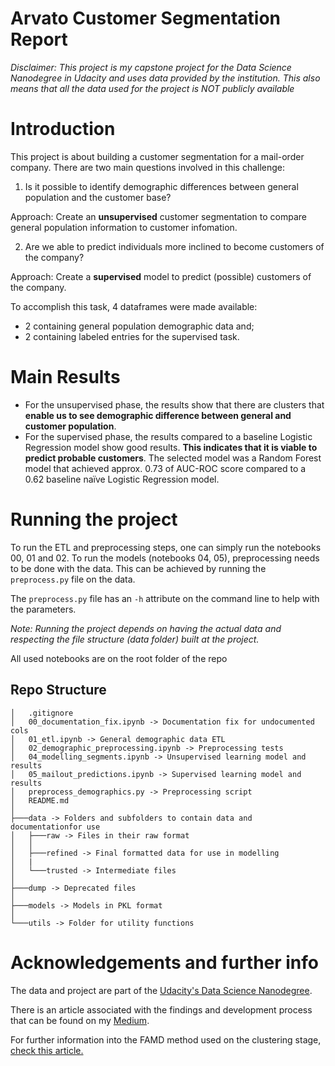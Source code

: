 # Arvato Customer Segmentation Report

*Disclaimer: This project is my capstone project for the Data Science Nanodegree in Udacity and uses data provided by the institution. This also means that all the data used for the project is NOT publicly available*

# Introduction
This project is about building a customer segmentation for a mail-order company. There are two main questions involved in this challenge:  
1. Is it possible to identify demographic differences between general population and the customer base?  

Approach: Create an **unsupervised** customer segmentation to compare general population information to customer infomation.

2. Are we able to predict individuals more inclined to become customers of the company?

Approach: Create a **supervised** model to predict (possible) customers of the company.

To accomplish this task, 4 dataframes were made available:
- 2 containing general population demographic data and;
- 2 containing labeled entries for the supervised task.

# Main Results

- For the unsupervised phase, the results show that there are clusters that **enable us to see demographic difference between general and customer population**.
- For the supervised phase, the results compared to a baseline Logistic Regression model show good results. **This indicates that it is viable to predict probable customers**. The selected model was a Random Forest model that achieved approx. 0.73 of AUC-ROC score compared to a 0.62 baseline naïve Logistic Regression model.

# Running the project
To run the ETL and preprocessing steps, one can simply run the notebooks 00, 01 and 02. To run the models (notebooks 04, 05), preprocessing needs to be done with the data. This can be achieved by running the `preprocess.py` file on the data.

The `preprocess.py` file has an `-h` attribute on the command line to help with the parameters.

*Note: Running the project depends on having the actual data and respecting the file structure (data folder) built at the project.*  

All used notebooks are on the root folder of the repo

## Repo Structure
```
│   .gitignore
│   00_documentation_fix.ipynb -> Documentation fix for undocumented cols
│   01_etl.ipynb -> General demographic data ETL
│   02_demographic_preprocessing.ipynb -> Preprocessing tests
│   04_modelling_segments.ipynb -> Unsupervised learning model and results
│   05_mailout_predictions.ipynb -> Supervised learning model and results 
│   preprocess_demographics.py -> Preprocessing script
│   README.md
│
├───data -> Folders and subfolders to contain data and documentationfor use 
│   ├───raw -> Files in their raw format
│   │
│   ├───refined -> Final formatted data for use in modelling
│   |
│   └───trusted -> Intermediate files 
│
├───dump -> Deprecated files
│
├───models -> Models in PKL format
│
└───utils -> Folder for utility functions
```

# Acknowledgements and further info
The data and project are part of the [Udacity's Data Science Nanodegree](https://www.udacity.com/courses/all).  

There is an article associated with the findings and development process that can be found on my [Medium](https://medium.com/@luccagomes/youve-got-mail-machine-learning-for-customer-segmentation-2c90d9b9d58d).

For further information into the FAMD method used on the clustering stage, [check this article.](https://towardsdatascience.com/famd-how-to-generalize-pca-to-categorical-and-numerical-data-2ddbeb2b9210)